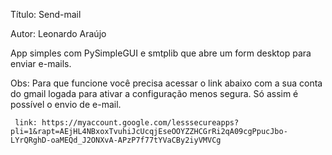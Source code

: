 Título: Send-mail

Autor: Leonardo Araújo

App simples com PySimpleGUI e smtplib que abre um form desktop para enviar e-mails.

Obs: Para que funcione você precisa acessar o link abaixo com a sua conta
     do gmail logada para ativar a configuração menos segura. Só assim
     é possível o envio de e-mail.

     link: https://myaccount.google.com/lesssecureapps?pli=1&rapt=AEjHL4NBxoxTvuhiJcUcqjEseOOYZZHCGrRi2qA09cgPpucJbo-LYrQRghD-oaMEQd_J2ONXvA-APzP7f77tYVaCBy2iyVMVCg
